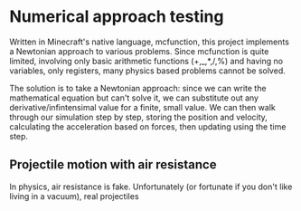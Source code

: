 # Numerical approach testing
Written in Minecraft's native language, mcfunction, this project implements a Newtonian approach to various problems. Since mcfunction is quite limited, involving only basic arithmetic functions (+,_,*,/,%) and having no variables, only registers, many physics based problems cannot be solved. 

The solution is to take a Newtonian approach: since we can write the mathematical equation but can't solve it, we can substitute out any derivative/infintensimal value for a finite, small value. We can then walk through our simulation step by step, storing the position and velocity, calculating the acceleration based on forces, then updating using the time step.

## Projectile motion with air resistance
In physics, air resistance is fake. Unfortunately (or fortunate if you don't like living in a vacuum), real projectiles 
